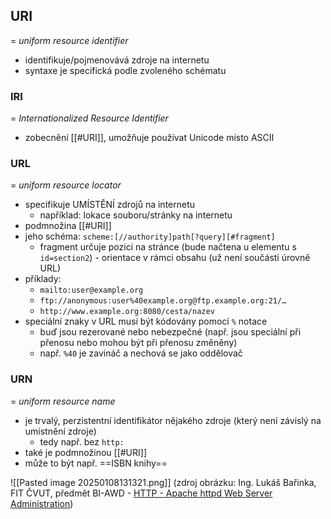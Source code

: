 ## URI
= *uniform resource identifier*
- identifikuje/pojmenovává zdroje na internetu
- syntaxe je specifická podle zvoleného schématu
### IRI
= *Internationalized Resource Identifier*
- zobecnění [[#URI]], umožňuje používat Unicode místo ASCII
### URL
= *uniform resource locator*
- specifikuje UMÍSTĚNÍ zdrojů na internetu
	- například: lokace souboru/stránky na internetu
- podmnožina [[#URI]]
- jeho schéma: `scheme:[//authority]path[?query][#fragment]` 
	- fragment určuje pozici na stránce (bude načtena u elementu s `id=section2`) - orientace v rámci obsahu (už není součástí úrovně URL)
- příklady:
	- `mailto:user@example.org`
	- `ftp://anonymous:user%40example.org@ftp.example.org:21/…`
	- `http://www.example.org:8080/cesta/nazev`
- speciální znaky v URL musí být kódovány pomocí `%` notace
	- buď jsou rezerované nebo nebezpečné (např. jsou speciální při přenosu nebo mohou být při přenosu změněny)
	- např. `%40` je zavináč a nechová se jako oddělovač
### URN
= *uniform resource name*
- je trvalý, perzistentní identifikátor nějakého zdroje (který není závislý na umístnění zdroje)
	- tedy např. bez `http:`
- také je podmnožinou [[#URI]]
- může to být např. ==ISBN knihy== 

![[Pasted image 20250108131321.png]]
(zdroj obrázku: Ing. Lukáš Bařinka, FIT ČVUT, předmět BI-AWD - [HTTP - Apache httpd Web Server Administration](https://lukasbarinka.gitlab.io/apache/http.html#/uri-schema))